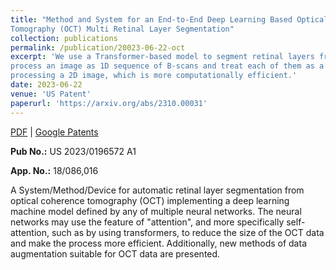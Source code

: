 ```yaml
---
title: "Method and System for an End-to-End Deep Learning Based Optical Coherence 
Tomography (OCT) Multi Retinal Layer Segmentation"
collection: publications
permalink: /publication/20023-06-22-oct
excerpt: 'We use a Transformer-based model to segment retinal layers from OCT scans. We 
process an image as 1D sequence of B-scans and treat each of them as a token, instead of
processing a 2D image, which is more computationally efficient.'
date: 2023-06-22
venue: 'US Patent'
paperurl: 'https://arxiv.org/abs/2310.00031'
---
```

[PDF](https://rogeriojr.com/files/oct-patent.pdf) |
[Google Patents](https://patents.google.com/patent/US20230196572A1)

**Pub No.:** US 2023/0196572 A1

**App. No.:** 18/086,016

A System/Method/Device for automatic retinal layer segmentation from optical coherence 
tomography (OCT) implementing a deep learning machine model defined by any of multiple 
neural networks. The neural networks may use the feature of "attention", and more 
specifically self-attention, such as by using transformers, to reduce the size of the 
OCT data and make the process more efficient. Additionally, new methods of data augmentation 
suitable for OCT data are presented.